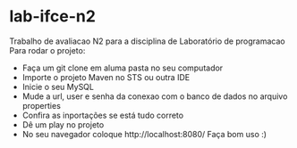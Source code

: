 # lab-ifce-n2
Trabalho de avaliacao N2 para a disciplina de Laboratório de programacao 
Para rodar o projeto:
- Faça um git clone em aluma pasta no seu computador
- Importe o projeto Maven no STS ou outra IDE
- Inicie o seu MySQL
- Mude a url, user e senha da conexao com o banco de dados no arquivo properties
- Confira as inportações se está tudo correto
- Dê um play no projeto
- No seu navegador coloque http://localhost:8080/
Faça bom uso :)

